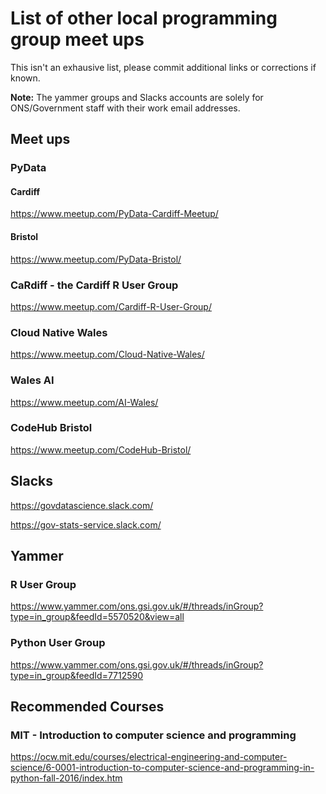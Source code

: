   # List of other local programming group meet ups 
  This isn't an exhausive list, please commit additional links or corrections if known. 
  
  **Note:** The yammer groups and Slacks accounts are solely for ONS/Government staff with their work email addresses.
  
  ## Meet ups
  ### PyData
  #### Cardiff
  https://www.meetup.com/PyData-Cardiff-Meetup/ 
  #### Bristol
  https://www.meetup.com/PyData-Bristol/
  
  ### CaRdiff - the Cardiff R User Group
  https://www.meetup.com/Cardiff-R-User-Group/
  
  ### Cloud Native Wales
  https://www.meetup.com/Cloud-Native-Wales/
  
  ### Wales AI
  https://www.meetup.com/AI-Wales/
  
  ### CodeHub Bristol
  https://www.meetup.com/CodeHub-Bristol/ 
  
  ## Slacks
  https://govdatascience.slack.com/
  
  https://gov-stats-service.slack.com/
  
  ## Yammer
  ### R User Group
  https://www.yammer.com/ons.gsi.gov.uk/#/threads/inGroup?type=in_group&feedId=5570520&view=all
  ### Python User Group
  https://www.yammer.com/ons.gsi.gov.uk/#/threads/inGroup?type=in_group&feedId=7712590
  
  ## Recommended Courses
  ### MIT - Introduction to computer science and programming
  https://ocw.mit.edu/courses/electrical-engineering-and-computer-science/6-0001-introduction-to-computer-science-and-programming-in-python-fall-2016/index.htm
